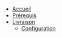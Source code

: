 * [Accueil](/)
* [Prérequis](/prerequis.md)
* [Livraison](/livraison/)
    * [Configuration](/livraison/configuration.md)